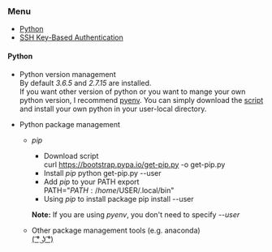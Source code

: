 ### Menu
- [Python](#python)
- [SSH Key-Based Authentication](ssh_key_login.md)


#### Python
- Python version management   
By default _3.6.5_ and _2.7.15_ are installed.  
If you want other version of python or you want to mange your own python version,
I recommend [pyenv](https://github.com/pyenv/pyenv). You can simply download the
[script](https://github.com/pyenv/pyenv-installer) and install your own python
in your user-local directory.

- Python package management
  - _pip_  
    - Download script  
          curl https://bootstrap.pypa.io/get-pip.py -o get-pip.py
    - Install _pip_
          python get-pip.py --user
    - Add _pip_ to your PATH
          export PATH="$PATH:/home/$USER/.local/bin"
    - Using _pip_ to install package
          pip install <package> --user  

    __Note:__ If you are using _pyenv_, you don't need to specify _--user_

  - Other package management tools (e.g. anaconda)  
    [( ͡° ͜ʖ ͡°)](https://www.google.com)
